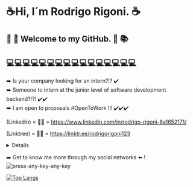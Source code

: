 # ☕Hi, I´m Rodrigo Rigoni. ☕ <br>

## 📘 📖 Welcome to my GitHub.  📑 📚 <br>

## 💻💻💻💻💻💻💻💻💻💻💻💻💻💻💻💻

➡️ Is your company looking for an intern?!? ✔️ <br>
      ➡️ Someone to intern at the junior level of software development backend?!?! ✔️✔️ <br>
            ➡️ I am open to proposals #OpenToWork !!! ✔️✔️✔️ <br>
            
(Linkedin)  = 👨‍🎓 = https://www.linkedin.com/in/rodrigo-rigoni-6a1652171/<br>

(Linktree)  = 👨‍🎓 = https://linktr.ee/rodrigorigoni123<br>

<details>
  <sumary> 
+ I'm Student of Systems Analysis and Development : ☑️ <br>
+ I'm Also Learning: POO ➕ C ➕ C++ ➕ Java (Nivel Junior) <br>
+ I'm looking for internship : ☑️ <br>
+ Creative, With A Great Will To Learn: ☑️ <br>
+ Liked me?!?! ➡️ Send 📩 : rodrigo.rigoni.rr@gmail.com <br>
  </sumary>
</details>



➡️ Get to know me more through my social networks ⬅️ !![press-any-key-any-key](https://user-images.githubusercontent.com/99929039/155591302-940b249d-368d-4bf5-8d58-78f9be87b0ec.gif)<br>



[![Top Langs](https://github-readme-stats.vercel.app/api/top-langs/?username=brunogsiqueira&layout=compact)](https://github.com/anuraghazra/github-readme-stats)<br>





<!--
**Rodrigo Rigoni is a ✨ _special_ ✨ repository because its `README.md` (this file) appears on your GitHub profile.
Here are some ideas to get you started:



- 🔭 I’m currently working on ...
- 🌱 I’m currently learning ...
- 👯 I’m looking to collaborate on ...
- 🤔 I’m looking for help with ...
- 💬 Ask me about ...
- 📫 How to reach me: ...
- 😄 Pronouns: ...
- ⚡ Fun fact: ...
  -->
